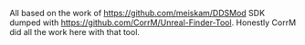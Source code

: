 All based on the work of https://github.com/meiskam/DDSMod
SDK dumped with https://github.com/CorrM/Unreal-Finder-Tool. Honestly CorrM did all the work here with that tool.

